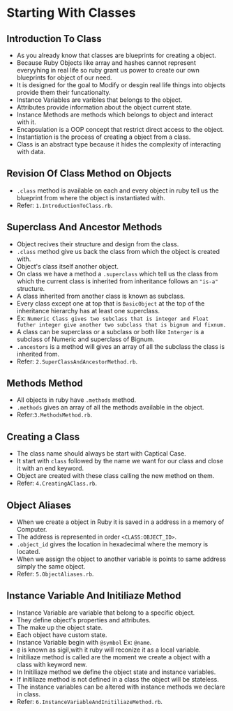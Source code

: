 # Starting With Classes
 ## Introduction To Class
  - As you already know that classes are blueprints for creating a object.
  - Because Ruby Objects like array and hashes cannot represent everyyhing in real life so ruby grant us power to create our own blueprints for object of our need.
  - It is designed for the goal to Modify or desgin real life things into objects provide them their funcationalty.
  - Instance Variables are varibles that belongs to the object.
  - Attributes provide information about the object current state.
  - Instance Methods are methods which belongs to object and interact with it.
  - Encapsulation is a OOP concept that restrict direct access to the object.
  - Instantiation is the process of creating a object from a class.
  - Class is an abstract type because it hides the complexity of interacting with data.

 ## Revision Of Class Method on Objects
  - `.class` method is available on each and every object in ruby tell us the blueprint from where the object is instantiated with.
  - Refer: `1.IntroductionToClass.rb`.

 ## Superclass And Ancestor Methods
  - Object recives their structure and design from the class.
  - `.class` method give us back the class from which the object is created with.
  - Object's class itself another object.
  - On class we have a method a `.superclass` which tell us the class from which the current class is inherited from inheritance follows an `"is-a"` structure.
  - A class inherited from another class is known as subclass.
  - Every class except one at top that is `BasicObject` at the top of the inheritance hierarchy has at least one superclass.
  - Ex: `Numeric Class gives two subclass that is integer and Float futher integer give another two subclass that is bignum and fixnum.`
  - A class can be superclass or a subclass or both like `Interger` is a subclass of Numeric and superclass of Bignum.
  - `.ancestors` is a method will gives an array of all the subclass the class is inherited from.
  - Refer: `2.SuperClassAndAncestorMethod.rb`.

 ## Methods Method
  - All objects in ruby have `.methods` method.
  - `.methods` gives an array of all the methods available in the object.
  - Refer:`3.MethodsMethod.rb`.

 ## Creating a Class
  - The class name should always be start with Captical Case.
  - It start with `class` followed by the name we want for our class and close it with an end keyword.
  - Object are created with these class calling the new method on them.
  - Refer: `4.CreatingAClass.rb`.

 ## Object Aliases
  - When we create a object in Ruby it is saved in a address in a memory of Computer.
  - The address is represented in order `<CLASS:OBJECT_ID>`.
  - `.object_id` gives the location in hexadecimal where the memory is located.
  - When we assign the object to another variable is points to same address simply the same object.
  - Refer: `5.ObjectAliases.rb`.

 ## Instance Variable And Initiliaze Method
  - Instance Variable are variable that belong to a specific object.
  - They define object's properties and attributes.
  - The make up the object state.
  - Each object have custom state.
  - Instance Variable begin with `@symbol` Ex: `@name`.
  - `@` is known as sigil,with it ruby will reconize it as a local variable.
  - Initiliaze method is called are the moment we create a object with a class with keyword new.
  - In Initiliaze method we define the object state and instance variables.
  - If initiliaze method is not defined in  a class the object will be stateless.
  - The instance variables can be altered with instance methods we declare in class.
  - Refer: `6.InstanceVariableAndInitiliazeMethod.rb`.